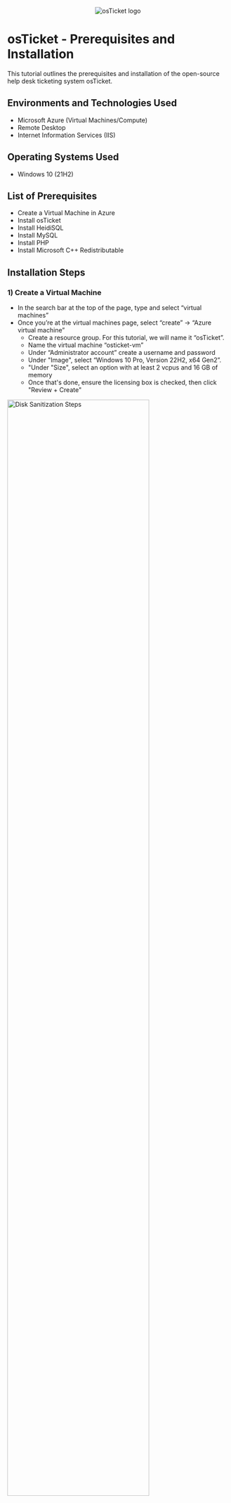 <p align="center">
<img src="https://i.imgur.com/Clzj7Xs.png" alt="osTicket logo"/>
</p>

<h1>osTicket - Prerequisites and Installation</h1>
This tutorial outlines the prerequisites and installation of the open-source help desk ticketing system osTicket.<br />


<h2>Environments and Technologies Used</h2>

- Microsoft Azure (Virtual Machines/Compute)
- Remote Desktop
- Internet Information Services (IIS)

<h2>Operating Systems Used </h2>

- Windows 10</b> (21H2)

<h2>List of Prerequisites</h2>

- Create a Virtual Machine in Azure
- Install osTicket
- Install HeidiSQL
- Install MySQL
- Install PHP
- Install Microsoft C++ Redistributable

<h2>Installation Steps</h2>

<h3>1) Create a Virtual Machine</h3>
<p>
  
- In the search bar at the top of the page, type and select “virtual machines”
- Once you’re at the virtual machines page, select “create” -> “Azure virtual machine”
  - Create a resource group. For this tutorial, we will name it “osTicket”.
  - Name the virtual machine “osticket-vm”
  - Under “Administrator account” create a username and password
  - Under "Image", select “Windows 10 Pro, Version 22H2, x64 Gen2”.
  - "Under "Size", select an option with at least 2 vcpus and 16 GB of memory
  - Once that's done, ensure the licensing box is checked, then click "Review + Create"
</p>
<p>
<img src="https://i.imgur.com/x59vW1j.png" height="80%" width="80%" alt="Disk Sanitization Steps"/>
</p>
<br />

<p>
After you’ve done so, you’re at the page that allows you to create a virtual machine. Select “create” -> “Azure virtual machine”.
</p>
<p>
<img src="https://i.imgur.com/dELhKYF.png" height="80%" width="80%" alt="Disk Sanitization Steps"/>
</p>

<br />
<p>
<img src="https://i.imgur.com/Y3rtLJK.png" height="80%" width="80%" alt="Disk Sanitization Steps"/>
</p>
<p>
<img src="https://i.imgur.com/8jRR0VY.png" height="80%" width="80%" alt="Disk Sanitization Steps"/>
</p>
<br />

<p>
After you’ve created the virtual machine, go to the search bar within the task bar at the bottom of your screen and enter “remote desktop connection”. Click on it, then type the virtual machine’s public IP address, which you will find it listed in your virtual machine page in Azure, once that's done, click "Connect".
</p>
<p>
<img src="https://i.imgur.com/Y38Ab5W.png" height="90%" width="90%" alt="Disk Sanitization Steps"/>
</p>
<p>
<img src="https://i.imgur.com/vdcqREL.png" height="50%" width="50%" alt="Disk Sanitization Steps"/>
</p>
<br />

<p>
After you've logged into your Remote Desktop, you can now download the osTicket file linked here: https://drive.usercontent.google.com/download?id=1b3RBkXTLNGXbibeMuAynkfzdBC1NnqaD&export=download&authuser=0. Copy and paste this link into a browser on your remote desktop. Once this is done, download and unzip the file within your remote desktop.
</p>
<p>
<img src="https://i.imgur.com/opwiQ2P.png" height="90%" width="90%" alt="Disk Sanitization Steps"/>
</p>
<br />

<p>
Next we will install IIS. Go to the search bar at the bottom of the screen and type in “control panel”. Once you’ve opened the control panel, click “uninstall programs”, then click “turn Windows features on or off”. Scroll to where you see “Internet Information Services”. Make sure it’s checked, then expand it -> “world wide web services” -> “Application Development Features”, then make sure “CGI” is checked. Once this is done, click “OK”.
</p>
<p>
<img src="https://i.imgur.com/FCavJ7u.png" height="80%" width="80%" alt="Disk Sanitization Steps"/>
</p>
<p>
<img src="https://i.imgur.com/bgFZ2T0.png" height="80%" width="80%" alt="Disk Sanitization Steps"/>
</p>
<p>
<img src="https://i.imgur.com/nTycf4j.png" height="70%" width="70%" alt="Disk Sanitization Steps"/>
</p>
<br />

<p>
After we’ve installed IIS, now it’s time to install PHP Manager. Go to the “osTicket Installation Files” folder located on your desktop. Then click “PHPManagerforIIS_V1.5.0”. Make sure to agree to terms and conditions. Do the same for “rewrite_amd64”.
</p>
<p>
<img src="https://i.imgur.com/l08fcBY.png" height="70%" width="70%" alt="Disk Sanitization Steps"/>
</p>
<p>
<img src="https://i.imgur.com/o5di7bH.png" height="90%" width="90%" alt="Disk Sanitization Steps"/>
</p>
<br />

<p>
Next we will create a PHP directory. Go to the folder icon at the bottom of the screen. Right click it and then select “File Explorer”. Once you’re there, go to “This PC” and then select “Windows (C:), which is your “C” drive. Once you’re in your “C” drive, create a folder and name it “PHP”. Once that’s done, open your “osTicket Installation Files” folder and unzip PHP 7.3.8 (php-7.3.8-nts-Win32-VC15-x86.zip) into the PHP folder on your "C" drive.
</p>
<p>
<img src="https://i.imgur.com/ObYACAh.png" height="90%" width="90%" alt="Disk Sanitization Steps"/>
</p>
<br />

<p>
Next, install the remaining files in the “osTicket Installation Files” folder: “vc_redist.x86” and “mysql-5.5.62-win32”. Note: when installing mySQL, make sure to select “Typical” Setup Type.
</p>
<p>
<img src="https://i.imgur.com/PxNd8RM.png" height="80%" width="80%" alt="Disk Sanitization Steps"/>
</p>
<p>
<img src="https://i.imgur.com/VfjpRSh.png" height="50%" width="50%" alt="Disk Sanitization Steps"/>
</p>
<br />

<p>
Now that mySQL is installed, make sure “Launch the MySQL Configuration Wizard” is checked and click “Finish”. Once you’re in the Configuration Wizard, make sure “Standard Configuration is selected and proceed.
</p>
<p>
<img src="https://i.imgur.com/sfYEtHt.png" height="50%" width="50%" alt="Disk Sanitization Steps"/>
</p>
<p>
Make sure “Modify Security Settings” is checked and create a password.
</p>
<p>
<img src="https://i.imgur.com/wiWKv4n.png" height="50%" width="50%" alt="Disk Sanitization Steps"/>
</p>
<p>
Once your password is created click Next -> Finish.
</p>
<br />

<p>
Next we will open IIS as an Admin. Go to the search bar at the bottom left of the screen and search for “Internet Information Services”. Once you see it, right click and “Run as administrator”.
</p>
<p>
<img src="https://i.imgur.com/9BVoWWu.png" height="50%" width="50%" alt="Disk Sanitization Steps"/>
</p>
<p>
Once you have opened IIS, you will be welcomed to their “home screen” where you will see “PHP Manager”, click on it, then once you’re at the PHP Manager screen, click “Register new PHP Version”. Then click the “...” icon to the right of the search bar. Then click “This PC” -> “Windows (C:)” -> “PHP”. Then select the “php.cgi” file in the “PHP” folder and click "Open". At last, click “OK”.
</p>
<p>
<img src="https://i.imgur.com/ugWZNZd.png" height="80%" width="80%" alt="Disk Sanitization Steps"/>
</p>
<p>
Next we will Reload IIS. On the right of the page, you will see three options under “Manage Server”. Click “Stop”. Once this is done, wait a moment, then click “Start” to reload the web server.
</p>
<p>
<img src="https://i.imgur.com/ObmJI92.png" height="80%" width="80%" alt="Disk Sanitization Steps"/>
</p>
<p>
<img src="https://i.imgur.com/tUp91qO.png" height="80%" width="80%" alt="Disk Sanitization Steps"/>
</p>
<br />

<p>
Now it’s finally time to install osTicket. Open your “osTicket Installation Files” folder and unzip the compressed osTicket folder. Then we want to copy the “upload” folder into “c:\inetpub\wwwroot”. To do this, go to your osTicket folder and right click the “upload” folder and select “Copy”. Then go to your file explorer and select “This PC” -> “Windows (C:)” -> “inetpub” -> “wwwroot”. Once you’re in the “wwwroot” folder, paste the “upload” folder. Lastly, rename your "upload" folder to "osTicket".
</p>
<p>
<img src="https://i.imgur.com/kiI7RiZ.png" height="80%" width="80%" alt="Disk Sanitization Steps"/>
</p>
<p>
Next we will reload the server again. Open "Internet Information Services (IIS) Manager". Click "Stop", wait a moment, then click "Start".
</p>
<p>
<img src="https://i.imgur.com/ObmJI92.png" height="80%" width="80%" alt="Disk Sanitization Steps"/>
</p>
<p>
<img src="https://i.imgur.com/tUp91qO.png" height="80%" width="80%" alt="Disk Sanitization Steps"/>
</p>
<br />

<p>
Now we will install extensions for osTicket. Open "Internet Information Services (IIS) Manager" if you closed it from the previous step. Click the arrow to the left of “Site”, then do the same for “Default Web Site”. Then click the “osTicket” folder and select “PHP Manager”. Once you’re in “PHP Manager”, select “Enable or disable an extension”. Then enable “php_imap.dll”, “php_intl.dll”, and “php_opcache.dll” by right clicking on them and selecting “Enable”.
</p>
<p>
<img src="https://i.imgur.com/AYOLte4.png" height="80%" width="80%" alt="Disk Sanitization Steps"/>
</p>
<p>
<img src="https://i.imgur.com/JRqrtrJ.png" height="80%" width="80%" alt="Disk Sanitization Steps"/>
</p>
<p>
<img src="https://i.imgur.com/7A6yxw7.png" height="80%" width="80%" alt="Disk Sanitization Steps"/>
</p>
<p>
Now load osTicket into a browser using this link: “http://localhost/osTicket/setup/”. If your page looks like what’s displayed below, you’ve followed the steps correctly.
</p>
<img src="https://i.imgur.com/dRYCZd0.png" height="80%" width="80%" alt="Disk Sanitization Steps"/>
<br />

<p>
Next we will rename the “ost-sampleconfig.php” file. To navigate to it, go to “File Explorer -> “This PC” -> “Windows (C:)” -> “inetpub” -> “wwwroot” -> “osTicket” -> “include” then scroll down to where you see the “ost-sampleconfig.php” file and rename it to “ost-config.php”. After renaming the file, right-click it and select “Properties” -> “Security” -> “Advanced”, “Disable inheritance” then “Remove all inherited permissions”
</p>
<br />
<p>
Next, click “add” under permission entries.
</p>
<p>
<img src="https://i.imgur.com/1W34PVn.png" height="80%" width="80%" alt="Disk Sanitization Steps"/>
</p>
<p>
Click “Select a principal”
</p>
<p>
<img src="https://i.imgur.com/y3tyIig.png" height="80%" width="80%" alt="Disk Sanitization Steps"/>
</p>
<p>
In the text box above the “Advanced” button, add permissions for the admins of your company then press “OK”. However, for this tutorial, we will allow permissions for “everyone”.
</p>
<p>
<img src="https://i.imgur.com/DLHZtdb.png" height="50%" width="50%" alt="Disk Sanitization Steps"/>
</p>
<p>
Select the permissions you want to give. For this tutorial, we will check “Full Control”.
</p>
<p>
<img src="https://i.imgur.com/mWFI6CJ.png" height="80%" width="80%" alt="Disk Sanitization Steps"/>
</p>
<p>
Once all that’s done, click “Apply” then “OK” at the bottom right of the “permission entries” tab. Then click “OK” in the tab below.
</p>
<p>
<img src="https://i.imgur.com/izaW4lk.png" height="50%" width="50%" alt="Disk Sanitization Steps"/>
</p>
<br />

<p>
Now that you have successfully given admin permissions, go back to the osTicket page in your browser then click “continue”, which will send you to the login info page. Once you’re there, create your account (note - the email for your “Admin User” account needs to be different from your “Help Desk User” email).
</p>
<br />

<p>
Once you have entered the login info for both accounts, you will find a third column called “Database Settings”. Before we enter anything, we need to go back to our “osTicket Installation Files” folder and install HeidiSQL
</p>
<p>
<img src="https://i.imgur.com/WAFwt0d.png" height="70%" width="70%" alt="Disk Sanitization Steps"/>
</p>
<p>
Once that’s done, make sure “Launch HeidiSQL” is checked then click “Finish.”
</p>
<p>
<img src="https://i.imgur.com/S3xwxia.png" height="70%" width="70%" alt="Disk Sanitization Steps"/>
</p>
<p>
After you click finish, you will find an updates page. You can click “Skip” for now.
</p>
<br />
<p>
Now that you’re at the “Session manager” page, you want to create a new session. At the bottom left of the page, click “New” then type in your password for “MySQL Server”. Then click “Open” at the bottom of the page.
</p>
<p>
<img src="https://i.imgur.com/52JOnIF.png" height="70%" width="70%" alt="Disk Sanitization Steps"/>
</p>
<p>
Now we will create a database called “osTicket”. Right click “Unnamed” then select “Create new” -> “Database”. Once that’s done, name the database “osTicket”
</p>
<p>
<img src="https://i.imgur.com/LmxYaMl.png" height="70%" width="70%" alt="Disk Sanitization Steps"/>
</p>
<p>
<img src="https://i.imgur.com/qtUIaaC.png" height="50%" width="50%" alt="Disk Sanitization Steps"/>
</p>
<p>
Finally, go back to your “osTicket installer” page in your browser and enter your MySQL username and password. Once this is done, click Install.
</p>
<p>
<img src="https://i.imgur.com/baX0cbT.png" height="70%" width="70%" alt="Disk Sanitization Steps"/>
</p>
<br />

<p>
Congrats! You have now successfully installed osTicket.
</p>
